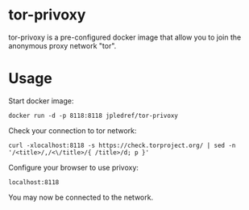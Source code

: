 # tor-privoxy

tor-privoxy is a pre-configured docker image that allow you to join the anonymous proxy network "tor".

# Usage

Start docker image:

	docker run -d -p 8118:8118 jpledref/tor-privoxy
		
Check your connection to tor network:

	curl -xlocalhost:8118 -s https://check.torproject.org/ | sed -n '/<title>/,/<\/title>/{ /title>/d; p }'

Configure your browser to use privoxy:

	localhost:8118

You may now be connected to the network.
